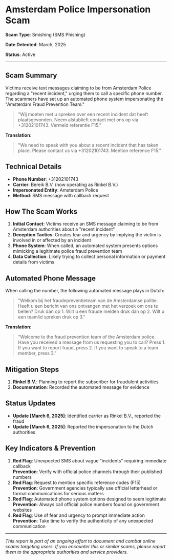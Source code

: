 # Amsterdam Police Impersonation Scam
**Scam Type**: Smishing (SMS Phishing)

**Date Detected**: March, 2025

**Status**: Active

---

## Scam Summary
Victims receive text messages claiming to be from Amsterdam Police regarding a "recent incident," urging them to call a specific phone number. The scammers have set up an automated phone system impersonating the "Amsterdam Fraud Prevention Team."

> "Wij moeten met u spreken over een recent incident dat heeft plaatsgevonden. Neem alstublieft contact met ons op via +31202101743. Vermeld referentie F15."

**Translation**:
> "We need to speak with you about a recent incident that has taken place. Please contact us via +31202101743. Mention reference F15."

## Technical Details
- **Phone Number**: +31202101743
- **Carrier**: Bereik B.V. (now operating as Rinkel B.V.)
- **Impersonated Entity**: Amsterdam Police
- **Method**: SMS message with callback request

## How The Scam Works
1. **Initial Contact**: Victims receive an SMS message claiming to be from Amsterdam authorities about a "recent incident"
2. **Deception Tactics**: Creates fear and urgency by implying the victim is involved in or affected by an incident
3. **Phone System**: When called, an automated system presents options mimicking a legitimate police fraud prevention team
4. **Data Collection**: Likely trying to collect personal information or payment details from victims

## Automated Phone Message
When calling the number, the following automated message plays in Dutch:

> "Welkom bij het fraudepreventieteam van de Amsterdamse politie. Heeft u een bericht van ons ontvangen met het verzoek om ons te bellen? Druk dan op 1. Wilt u een fraude melden druk dan op 2. Wilt u een teamlid spreken druk op 3."

**Translation**:
> "Welcome to the fraud prevention team of the Amsterdam police. Have you received a message from us requesting you to call? Press 1. If you want to report fraud, press 2. If you want to speak to a team member, press 3."

## Mitigation Steps
1. **Rinkel B.V.**: Planning to report the subscriber for fraudulent activities
2. **Documentation**: Recorded the automated message for evidence

## Status Updates
- **Update [March 6, 2025]**: Identified carrier as Rinkel B.V., reported the fraud
- **Update [March 6, 2025]**: Reported the impersonation to the Dutch authorities

## Key Indicators & Prevention
1. **Red Flag**: Unexpected SMS about vague "incidents" requiring immediate callback  
   **Prevention**: Verify with official police channels through their published numbers
2. **Red Flag**: Request to mention specific reference codes (F15)  
   **Prevention**: Government agencies typically use official letterhead or formal communications for serious matters
3. **Red Flag**: Automated phone system options designed to seem legitimate  
   **Prevention**: Always call official police numbers found on government websites
4. **Red Flag**: Use of fear and urgency to prompt immediate action  
   **Prevention**: Take time to verify the authenticity of any unexpected communication

---

*This report is part of an ongoing effort to document and combat online scams targeting users. If you encounter this or similar scams, please report them to the appropriate authorities and service providers.*
